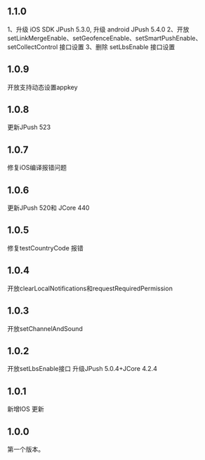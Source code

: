 ## 1.1.0
1、升级 iOS SDK JPush 5.3.0, 升级 android  JPush 5.4.0
2、开放 setLinkMergeEnable、setGeofenceEnable、setSmartPushEnable、setCollectControl 接口设置
3、删除 setLbsEnable 接口设置
## 1.0.9
开放支持动态设置appkey
## 1.0.8
更新JPush 523
## 1.0.7
修复iOS编译报错问题
## 1.0.6
更新JPush 520和 JCore 440
## 1.0.5
修复testCountryCode 报错
## 1.0.4
开放clearLocalNotifications和requestRequiredPermission
## 1.0.3
开放setChannelAndSound 
## 1.0.2
开放setLbsEnable接口
升级JPush 5.0.4+JCore 4.2.4
## 1.0.1

新增IOS 更新
## 1.0.0

第一个版本。

